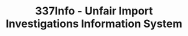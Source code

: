 ---
bigquery: https://console.cloud.google.com/bigquery?p=patents-public-data&d=usitc_investigations&page=dataset&project=sheets-management-319211
citation: US International Trade Commission 337Info Unfair Import Investigations Information
  System
contributors: US International Trade Comission
cost: None
description: US International Trade Commission 337Info Unfair Import Investigations
  Information System contains data on investigations done under Section 337. Section
  337 declares the infringement of certain statutory intellectual property rights
  and other forms of unfair competition in import trade to be unlawful practices.
  Most Section 337 investigations involve allegations of patent or registered trademark
  infringement.
documentation: FAQ and tutorial available on the site
last_edit: 04/12/2022, 19:32:33
location: https://pubapps2.usitc.gov/337external/
maintained_by: US International Trade Comission
schema_fields:
- aljAssigned
- respondent
- docketNo
- teoReliefGranted
- teoIdDueDate
- patentNumbers
- investigationTermDate
- scheduledStartDateEvidHear
- actualEndDateEvidHear
- endDateMarkmanHearing
- markmanHearing
- dateComplaintFiled
- invUnfairAct
- investigationType
- copyrightNumbers
- investigationNo
- finalDetViolation
- gcAttorney
- finalIdOnViolationDue
- complainant
- patentNumber
- ouiiAttorney
- id
- cafcAppeals
- lastUpdated
- startDateMarkmanHearing
- teoProceedingInvolved
- scheduledEndDateEvidHear
- htsNumbers
- internalRemand
- dateCreated
- currentActiveALJ
- issueDateOtherNonFinal
- teoIdIssueDate
- finalDetNoViolation
- targetDate
- finalIdOnViolationIssue
- trademarkNumbers
- title
- publication_number
- ouiiParticipation
- dateOfPublicationFrNotice
- currentStatus
- actualStartDateEvidHear
shortname: unfair_import_investigations
tags:
- import
- legal
- trade
timeframe: 2008-2021 (prior to 2008 downloadable as a JSON file)
title: 337Info - Unfair Import Investigations Information System
uuid: 2721f5ec-e599-4890-9265-9706719fc71e
---